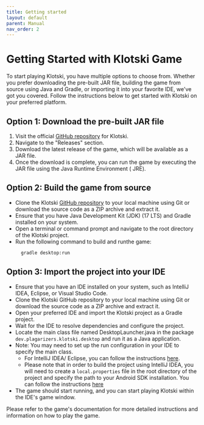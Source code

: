 ```yaml
---
title: Getting started
layout: default
parent: Manual
nav_order: 2
---
```


# Getting Started with Klotski Game

To start playing Klotski, you have multiple options to choose from. Whether you prefer downloading the pre-built JAR
file, building the game from source using Java and Gradle, or importing it into your favorite IDE, we've got you
covered. Follow the instructions below to get started with Klotski on your preferred platform.

## Option 1: Download the pre-built JAR file

1. Visit the official [GitHub repository](https://github.com/BIRSAx2/klotski/releases) for Klotski.
2. Navigate to the "Releases" section.
3. Download the latest release of the game, which will be available as a JAR file.
4. Once the download is complete, you can run the game by executing the JAR file using the Java Runtime Environment (
   JRE).

## Option 2: Build the game from source

- Clone the Klotski [GitHub repository](https://github.com/BIRSAx2/klotski) to your local machine using Git or download
  the source code as a ZIP archive and
  extract it.
- Ensure that you have Java Development Kit (JDK) (17 LTS) and Gradle installed on your system.
- Open a terminal or command prompt and navigate to the root directory of the Klotski project.
- Run the following command to build and runthe game:
  ```bash
    gradle desktop:run
  ```

## Option 3: Import the project into your IDE

- Ensure that you have an IDE installed on your system, such as IntelliJ IDEA, Eclipse, or Visual Studio Code.
- Clone the Klotski GitHub repository to your local machine using Git or download the source code as a ZIP archive and
  extract it.
- Open your preferred IDE and import the Klotski project as a Gradle project.
- Wait for the IDE to resolve dependencies and configure the project.
- Locate the main class file named DesktopLauncher.java in the package `dev.plagarizers.klotski.desktop` and run it as a
  Java application.
- Note: You may need to set up the run configuration in your IDE to specify the main class.
    - For IntelliJ IDEA/ Eclipse, you can follow the
      instructions [here](https://libgdx.com/wiki/start/import-and-running).
    - Please note that in order to build the project using IntelliJ IDEA, you will need to create a `local.properties`
      file in the root directory of the project and specify the path to your Android SDK installation. You can follow
      the instructions [here](https://libgdx.com/wiki/start/import-and-running#command-line)
- The game should start running, and you can start playing Klotski within the IDE's game window.

Please refer to the game's documentation for more detailed instructions and information on how to play the game.
